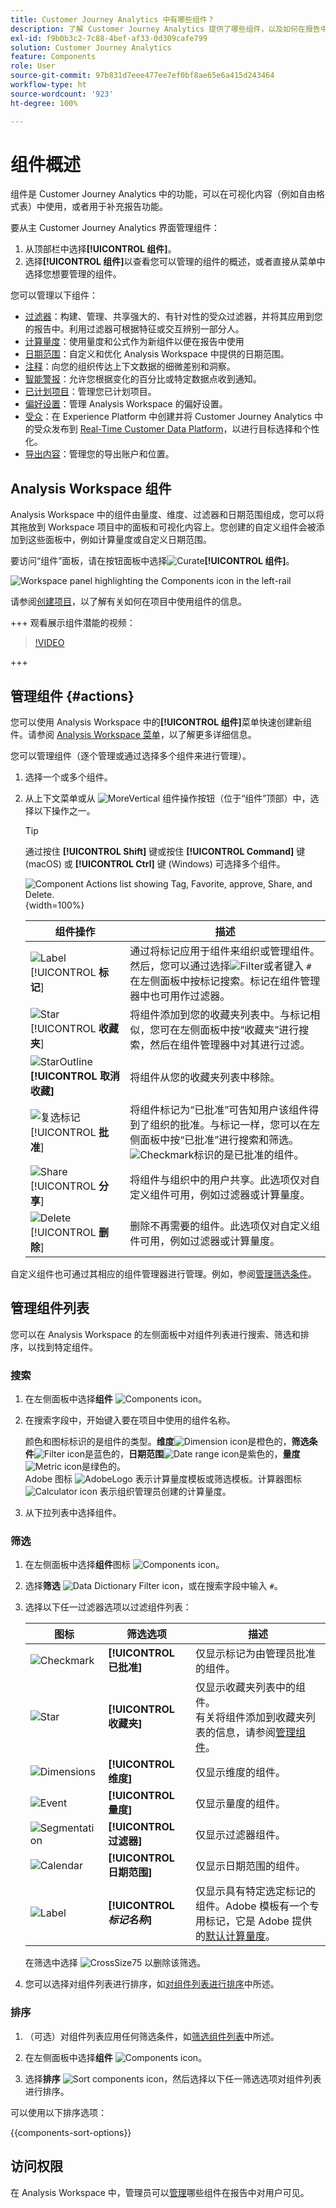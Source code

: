 ```yaml
---
title: Customer Journey Analytics 中有哪些组件？
description: 了解 Customer Journey Analytics 提供了哪些组件，以及如何在报告中使用它们。
exl-id: f9b0b3c2-7c88-4bef-af33-0d309cafe799
solution: Customer Journey Analytics
feature: Components
role: User
source-git-commit: 97b831d7eee477ee7ef0bf8ae65e6a415d243464
workflow-type: ht
source-wordcount: '923'
ht-degree: 100%

---
```


# 组件概述

组件是 Customer Journey Analytics 中的功能，可以在可视化内容（例如自由格式表）中使用，或者用于补充报告功能。

要从主 Customer Journey Analytics 界面管理组件：

1. 从顶部栏中选择&#x200B;**[!UICONTROL 组件]**。
1. 选择&#x200B;**[!UICONTROL 组件]**&#x200B;以查看您可以管理的组件的概述，或者直接从菜单中选择您想要管理的组件。

您可以管理以下组件：

* [过滤器](filters/filters-overview.md)：构建、管理、共享强大的、有针对性的受众过滤器，并将其应用到您的报告中。利用过滤器可根据特征或交互辨别一部分人。
* [计算量度](calc-metrics/calc-metr-overview.md)：使用量度和公式作为新组件以便在报告中使用
* [日期范围](date-ranges/create.md)：自定义和优化 Analysis Workspace 中提供的日期范围。
* [注释](/help/components/annotations/overview.md)：向您的组织传达上下文数据的细微差别和洞察。
* [智能警报](/help/components/c-intelligent-alerts/intelligent-alerts.md)：允许您根据变化的百分比或特定数据点收到通知。
* [已计划项目](/help/analysis-workspace/export/t-schedule-report.md#scheduled-projects-manager)：管理您已计划项目。
* [偏好设置](/help/analysis-workspace/user-preferences.md)：管理 Analysis Workspace 的偏好设置。
* [受众](/help/components/audiences/audiences-overview.md)：在 Experience Platform 中创建并将 Customer Journey Analytics 中的受众发布到 [Real-Time Customer Data Platform](https://experienceleague.adobe.com/zh-hans/docs/experience-platform/profile/home)，以进行目标选择和个性化。
* [导出内容](/help/components/exports/manage-export-locations.md)：管理您的导出账户和位置。


## Analysis Workspace 组件

Analysis Workspace 中的组件由量度、维度、过滤器和日期范围组成，您可以将其拖放到 Workspace 项目中的面板和可视化内容上。您创建的自定义组件会被添加到这些面板中，例如计算量度或自定义日期范围。

要访问“组件”面板，请在按钮面板中选择![Curate](/help/assets/icons/Curate.svg)**[!UICONTROL 组件]**。

![Workspace panel highlighting the Components icon in the left-rail](assets/components.png)

请参阅[创建项目](/help/analysis-workspace/home.md)，以了解有关如何在项目中使用组件的信息。


+++ 观看展示组件潜能的视频：

>[!VIDEO](https://video.tv.adobe.com/v/23979)

+++

## 管理组件 {#actions}

您可以使用 Analysis Workspace 中的&#x200B;**[!UICONTROL 组件]**&#x200B;菜单快速创建新组件。请参阅 [Analysis Workspace 菜单](/help/analysis-workspace/home.md#menu)，以了解更多详细信息。

您可以管理组件（逐个管理或通过选择多个组件来进行管理）。

1. 选择一个或多个组件。

1. 从上下文菜单或从 ![MoreVertical](/help/assets/icons/MoreVertical.svg) 组件操作按钮（位于“组件”顶部）中，选择以下操作之一。


   >[!TIP]
   >
   >通过按住 **[!UICONTROL Shift]** 键或按住 **[!UICONTROL Command]** 键 (macOS) 或 **[!UICONTROL Ctrl]** 键 (Windows) 可选择多个组件。


   ![Component Actions list showing Tag, Favorite, approve, Share, and Delete.](assets/component-menu.gif){width=100%}

   | 组件操作 | 描述 |
   |--- |--- |
   | ![Label](/help/assets/icons/Label.svg) [!UICONTROL **标记**] | 通过将标记应用于组件来组织或管理组件。然后，您可以通过选择![Filter](/help/assets/icons/Filter.svg)或者键入 `#` 在左侧面板中按标记搜索。标记在组件管理器中也可用作过滤器。 |
   | ![Star](/help/assets/icons/Star.svg) [!UICONTROL **收藏夹**] | 将组件添加到您的收藏夹列表中。与标记相似，您可在左侧面板中按“收藏夹”进行搜索，然后在组件管理器中对其进行过滤。 |
   | ![StarOutline](/help/assets/icons/StarOutline.svg) **[!UICONTROL 取消收藏]** | 将组件从您的收藏夹列表中移除。 |
   | ![复选标记](/help/assets/icons/Checkmark.svg) [!UICONTROL **批准**] | 将组件标记为“已批准”可告知用户该组件得到了组织的批准。与标记一样，您可以在左侧面板中按“已批准”进行搜索和筛选。![Checkmark](/help/assets/icons/Checkmark.svg)标识的是已批准的组件。 |
   | ![Share](/help/assets/icons/ShareAlt.svg) [!UICONTROL **分享**] | 将组件与组织中的用户共享。此选项仅对自定义组件可用，例如过滤器或计算量度。 |
   | ![Delete](/help/assets/icons/Delete.svg) [!UICONTROL **删除**] | 删除不再需要的组件。此选项仅对自定义组件可用，例如过滤器或计算量度。 |

自定义组件也可通过其相应的组件管理器进行管理。例如，参阅[管理筛选条件](/help/components/filters/manage-filters.md)。

## 管理组件列表

您可以在 Analysis Workspace 的左侧面板中对组件列表进行搜索、筛选和排序，以找到特定组件。

### 搜索

1. 在左侧面板中选择&#x200B;**组件** ![Components icon](https://spectrum.adobe.com/static/icons/workflow_18/Smock_Curate_18_N.svg)。

2. 在搜索字段中，开始键入要在项目中使用的组件名称。

   颜色和图标标识的是组件的类型。**维度**![Dimension icon](https://spectrum.adobe.com/static/icons/workflow_18/Smock_Data_18_N.svg)是橙色的，**筛选条件**![Filter icon](https://spectrum.adobe.com/static/icons/workflow_18/Smock_Segmentation_18_N.svg)是蓝色的，**日期范围**![Date range icon](https://spectrum.adobe.com/static/icons/workflow_18/Smock_Calendar_18_N.svg)是紫色的，**量度**![Metric icon](https://spectrum.adobe.com/static/icons/workflow_18/Smock_Event_18_N.svg)是绿色的。<br/>Adobe 图标 ![AdobeLogo](/help/assets/icons/AdobeLogoSmall.svg) 表示计算量度模板或筛选模板。计算器图标 ![Calculator icon](https://spectrum.adobe.com/static/icons/workflow_18/Smock_Calculator_18_N.svg) 表示组织管理员创建的计算量度。

3. 从下拉列表中选择组件。

### 筛选

1. 在左侧面板中选择&#x200B;**组件**&#x200B;图标 ![Components icon](https://spectrum.adobe.com/static/icons/workflow_18/Smock_Curate_18_N.svg)。

2. 选择&#x200B;**筛选** ![Data Dictionary Filter icon](https://spectrum.adobe.com/static/icons/workflow_18/Smock_Filter_18_N.svg)，或在搜索字段中输入 `#`。

3. 选择以下任一过滤器选项以过滤组件列表：

   | 图标 | 筛选选项 | 描述 |
   |---------|---|----------|
   | ![Checkmark](/help/assets/icons/Checkmark.svg) | **[!UICONTROL 已批准]** | 仅显示标记为由管理员批准的组件。 |
   | ![Star](/help/assets/icons/Star.svg) | **[!UICONTROL 收藏夹]** | 仅显示收藏夹列表中的组件。<br/>有关将组件添加到收藏夹列表的信息，请参阅[管理组件](#manage-components)。 |
   | ![Dimensions](/help/assets/icons/Dimensions.svg) | **[!UICONTROL 维度]** | 仅显示维度的组件。 |
   | ![Event](/help/assets/icons/Event.svg) | **[!UICONTROL 量度]** | 仅显示量度的组件。 |
   | ![Segmentation](/help/assets/icons/Segmentation.svg) | **[!UICONTROL 过滤器]** | 仅显示过滤器组件。 |
   | ![Calendar](/help/assets/icons/Calendar.svg) | **[!UICONTROL 日期范围]** | 仅显示日期范围的组件。 |
   | ![Label](/help/assets/icons/Label.svg) | **[!UICONTROL *标记名称&#x200B;*]** | 仅显示具有特定选定标记的组件。Adobe 模板有一个专用标记，它是 Adobe 提供的[默认计算量度](/help/components/calc-metrics/default-calcmetrics.md)。 |

   在筛选中选择 ![CrossSize75](/help/assets/icons/CrossSize75.svg) 以删除该筛选。

4. 您可以选择对组件列表进行排序，如[对组件列表进行排序](#sort-the-component-list)中所述。

### 排序

<!-- {{release-limited-testing-section}}-->

1. （可选）对组件列表应用任何筛选条件，如[筛选组件列表](#filter-the-component-list)中所述。

2. 在左侧面板中选择&#x200B;**组件** ![Components icon](https://spectrum.adobe.com/static/icons/workflow_18/Smock_Curate_18_N.svg)。

3. 选择&#x200B;**排序** ![Sort components icon](https://spectrum.adobe.com/static/icons/workflow_18/Smock_SortOrderDown_18_N.svg)，然后选择以下任一筛选选项对组件列表进行排序。

可以使用以下排序选项：

{{components-sort-options}}

## 访问权限

在 Analysis Workspace 中，管理员可以[管理](/help/analysis-workspace/curate-share/curate.md)哪些组件在报告中对用户可见。
